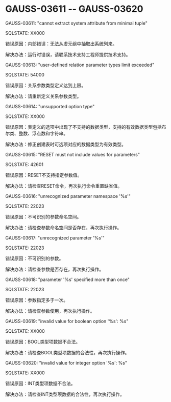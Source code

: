 # GAUSS-03611 -- GAUSS-03620<a name="ZH-CN_TOPIC_0302073409"></a>

GAUSS-03611: "cannot extract system attribute from minimal tuple"

SQLSTATE: XX000

错误原因：内部错误：无法从虚元组中抽取出系统列来。

解决办法：运行时错误，请联系技术支持工程师提供技术支持。

GAUSS-03613: "user-defined relation parameter types limit exceeded"

SQLSTATE: 54000

错误原因：关系参数类型定义达到上限。

解决办法：请重新定义关系参数类型。

GAUSS-03614: "unsupported option type"

SQLSTATE: XX000

错误原因：表定义的选项中出现了不支持的数据类型，支持的有效数据类型包括布尔类、整数、浮点数和字符串。

解决办法：修正创建表时可选项对应的数据类型为有效类型。

GAUSS-03615: "RESET must not include values for parameters"

SQLSTATE: 42601

错误原因：RESET不支持指定参数值。

解决办法：请检查RESET命令，再次执行命令重置缺省值。

GAUSS-03616: "unrecognized parameter namespace '%s'"

SQLSTATE: 22023

错误原因：不可识别的参数命名空间。

解决办法：请检查参数命名空间是否存在，再次执行操作。

GAUSS-03617: "unrecognized parameter '%s'"

SQLSTATE: 22023

错误原因：不可识别的参数。

解决办法：请检查参数是否存在，再次执行操作。

GAUSS-03618: "parameter '%s' specified more than once"

SQLSTATE: 22023

错误原因：参数指定多于一次。

解决办法：请检查参数使用，再次执行操作。

GAUSS-03619: "invalid value for boolean option '%s': %s"

SQLSTATE: XX000

错误原因：BOOL类型项数据不合法。

解决办法：请检查BOOL类型项数据的合法性，再次执行操作。

GAUSS-03620: "invalid value for integer option '%s': %s"

SQLSTATE: XX000

错误原因：INT类型项数据不合法。

解决办法：请检查INT类型项数据的合法性，再次执行操作。

